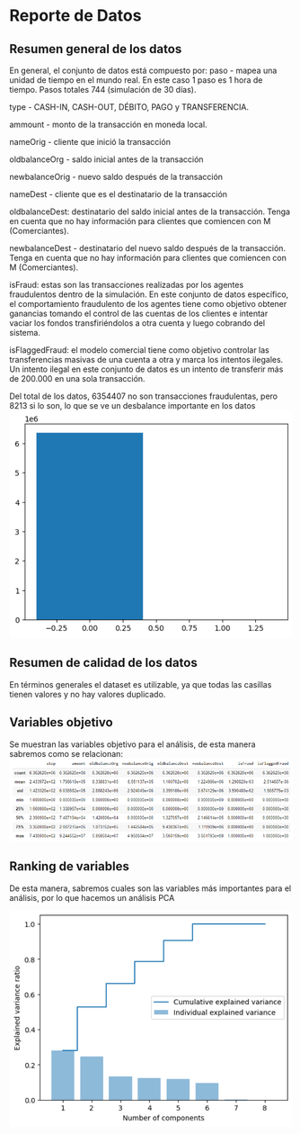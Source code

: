 # Reporte de Datos


## Resumen general de los datos

En general, el conjunto de datos está compuesto por:
paso - mapea una unidad de tiempo en el mundo real. En este caso 1 paso es 1 hora de tiempo. Pasos totales 744 (simulación de 30 días).

type - CASH-IN, CASH-OUT, DÉBITO, PAGO y TRANSFERENCIA.

ammount - monto de la transacción en moneda local.

nameOrig - cliente que inició la transacción

oldbalanceOrg - saldo inicial antes de la transacción

newbalanceOrig - nuevo saldo después de la transacción

nameDest - cliente que es el destinatario de la transacción

oldbalanceDest: destinatario del saldo inicial antes de la transacción. Tenga en cuenta que no hay información para clientes que comiencen con M (Comerciantes).

newbalanceDest - destinatario del nuevo saldo después de la transacción. Tenga en cuenta que no hay información para clientes que comiencen con M (Comerciantes).

isFraud: estas son las transacciones realizadas por los agentes fraudulentos dentro de la simulación. En este conjunto de datos específico, el comportamiento fraudulento de los agentes tiene como objetivo obtener ganancias tomando el control de las cuentas de los clientes e intentar vaciar los fondos transfiriéndolos a otra cuenta y luego cobrando del sistema.

isFlaggedFraud: el modelo comercial tiene como objetivo controlar las transferencias masivas de una cuenta a otra y marca los intentos ilegales. Un intento ilegal en este conjunto de datos es un intento de transferir más de 200.000 en una sola transacción.

Del total de los datos, 6354407 no son transacciones fraudulentas, pero 8213 si lo son, lo que se ve un desbalance importante en los datos
![Datos que tienen transacciones fraudulentas](images/descarga.png)

## Resumen de calidad de los datos

En términos generales el dataset es utilizable, ya que todas las casillas tienen valores y no hay valores duplicado.

## Variables objetivo

Se muestran las variables objetivo para el análisis, de esta manera sabremos como se relacionan:
![Comparación de las variables](images/comparacion.png)
## Ranking de variables

De esta manera, sabremos cuales son las variables más importantes para el análisis, por lo que hacemos un análisis PCA

![Análisis PCA](images/pca.png)
